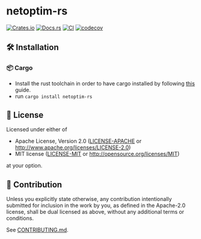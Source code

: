 # netoptim-rs

[![Crates.io](https://img.shields.io/crates/v/netoptim-rs.svg)](https://crates.io/crates/netoptim-rs)
[![Docs.rs](https://docs.rs/netoptim-rs/badge.svg)](https://docs.rs/netoptim-rs)
[![CI](https://github.com/luk036/netoptim-rs/workflows/CI/badge.svg)](https://github.com/luk036/netoptim-rs/actions)
[![codecov](https://codecov.io/gh/luk036/netoptim-rs/branch/main/graph/badge.svg?token=bamdGjpTmm)](https://codecov.io/gh/luk036/netoptim-rs)

## 🛠️ Installation

### 📦 Cargo

- Install the rust toolchain in order to have cargo installed by following
  [this](https://www.rust-lang.org/tools/install) guide.
- run `cargo install netoptim-rs`

## 📜 License

Licensed under either of

- Apache License, Version 2.0
  ([LICENSE-APACHE](LICENSE-APACHE) or http://www.apache.org/licenses/LICENSE-2.0)
- MIT license
  ([LICENSE-MIT](LICENSE-MIT) or http://opensource.org/licenses/MIT)

at your option.

## 🤝 Contribution

Unless you explicitly state otherwise, any contribution intentionally submitted
for inclusion in the work by you, as defined in the Apache-2.0 license, shall be
dual licensed as above, without any additional terms or conditions.

See [CONTRIBUTING.md](CONTRIBUTING.md).
